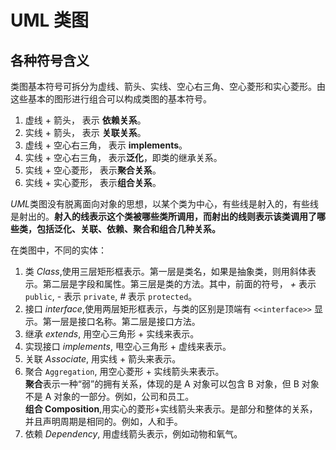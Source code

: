 # UML 类图 #
  
## 各种符号含义 ##
  
类图基本符号可拆分为虚线、箭头、实线、空心右三角、空心菱形和实心菱形。由这些基本的图形进行组合可以构成类图的基本符号。  
1. 虚线 + 箭头， 表示 **依赖关系**。  
2. 实线 + 箭头， 表示 **关联关系**。  
3. 虚线 + 空心右三角， 表示 **implements**。  
4. 实线 + 空心右三角， 表示**泛化**，即类的继承关系。  
5. 实线 + 空心菱形， 表示**聚合关系**。  
6. 实线 + 实心菱形， 表示**组合关系**。  

*UML*类图没有脱离面向对象的思想，以某个类为中心，有些线是射入的，有些线是射出的。**射入的线表示这个类被哪些类所调用，而射出的线则表示该类调用了哪些类，包括泛化、关联、依赖、聚合和组合几种关系。**  
  
在类图中，不同的实体：  
  
1. 类 *Class*,使用三层矩形框表示。第一层是类名，如果是抽象类，则用斜体表示。第二层是字段和属性。第三层是类的方法。其中，前面的符号， *+* 表示 `public`, *-* 表示 `private`, *#* 表示 `protected`。  
2. 接口 *interface*,使用两层矩形框表示，与类的区别是顶端有 `<<interface>>` 显示。第一层是接口名称。第二层是接口方法。  
3. 继承 *extends*, 用空心三角形 + 实线来表示。  
4. 实现接口 *implements*, 甩空心三角形 + 虚线来表示。  
5. 关联 *Associate*, 用实线 + 箭头来表示。  
6. 聚合 `Aggregation`, 用空心菱形 + 实线箭头来表示。  
**聚合**表示一种“弱”的拥有关系，体现的是 A 对象可以包含 B 对象，但 B 对象不是 A 对象的一部分。例如，公司和员工。  
**组合 Composition**,用实心的菱形+实线箭头来表示。是部分和整体的关系，并且声明周期是相同的。例如，人和手。  
7. 依赖 *Dependency*, 用虚线箭头表示，例如动物和氧气。
  
